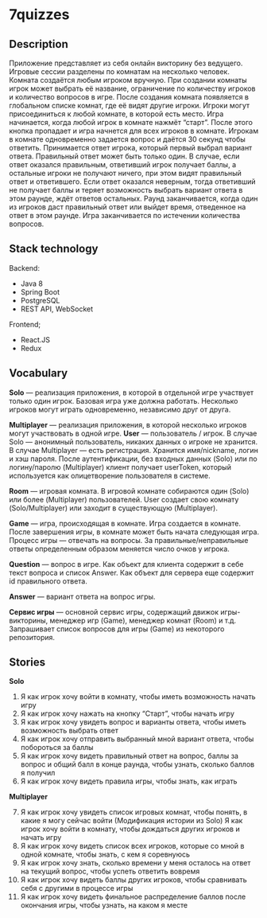 # 7quizzes

## Description

Приложение представляет из себя онлайн викторину без ведущего. 
Игровые сессии разделены по комнатам на несколько человек. Комната создаётся любым игроком вручную. При создании комнаты игрок может выбрать её название, ограничение по количеству игроков и количество вопросов в игре. После создания комната появляется в глобальном списке комнат, где её видят другие игроки. Игроки могут присоединиться к любой комнате, в которой есть место. Игра начинается, когда любой игрок в комнате нажмёт “старт”. После этого кнопка пропадает и игра начнется для всех игроков в комнате.
Игрокам в комнате одновременно задается вопрос и даётся 30 секунд чтобы ответить. Принимается ответ игрока, который первый выбрал вариант ответа. Правильный ответ может быть только один. В случае, если ответ оказался правильным, ответивший игрок получает баллы, а остальные игроки не получают ничего, при этом видят правильный ответ и ответившего. Если ответ оказался неверным, тогда ответивший не получает баллы и теряет возможность выбрать вариант ответа в этом раунде, ждёт ответов остальных. Раунд заканчивается, когда один из игроков даст правильный ответ или выйдет время, отведенное на ответ в этом раунде. Игра заканчивается по истечении количества вопросов.

## Stack technology

Backend:

- Java 8
- Spring Boot
- PostgreSQL
- REST API, WebSocket

Frontend;

- React.JS
- Redux

## Vocabulary

**Solo** — реализация приложения, в которой в отдельной игре участвует только один игрок.
Базовая игра уже должна работать.
Несколько игроков могут играть одновременно, независимо друг от друга.

**Multiplayer** — реализация приложения, в которой несколько игроков могут участвовать в одной игре.
**User** — пользователь / игрок.
В случае Solo — анонимный пользователь, никаких данных о игроке не хранится.
В случае Multiplayer — есть регистрация. Хранится имя/nickname, логин и хэш пароля.
После аутентификации,  без входных данных (Solo) или по логину/паролю (Multiplayer) клиент получает userToken, который используется как олицетворение пользователя в системе.

**Room** — игровая комната. 
В игровой комнате собираются один (Solo) или более (Multiplayer) пользователей.
User создает свою комнату (Solo/Multiplayer) или заходит в существующую (Multiplayer).

**Game** — игра, происходящая в комнате.
Игра создается в комнате.
После завершения игры, в комнате может быть начата следующая игра.
Процесс игры — отвечать на вопросы.
За правильные/неправильные ответы определенным образом меняется число очков у игрока.

**Question** — вопрос в игре. 
Как объект для клиента содержит в себе текст вопроса и список Answer. 
Как объект для сервера еще содержит id правильного ответа.

**Answer** — вариант ответа на вопрос игры.

**Сервис игры** — основной сервис игры, содержащий движок игры-викторины, менеджер игр (Game), менеджер комнат (Room) и т.д. 
Запрашивает список вопросов для игры (Game) из некоторого репозитория.

## Stories

**Solo**

1. Я как игрок хочу войти в комнату, чтобы иметь возможность начать игру
2. Я как игрок хочу нажать на кнопку “Старт”, чтобы начать игру
3. Я как игрок хочу увидеть вопрос и варианты ответа, чтобы иметь возможность выбрать ответ
4. Я как игрок хочу отправить выбранный мной вариант ответа, чтобы побороться за баллы
5. Я как игрок хочу видеть правильный ответ на вопрос, баллы за вопрос и общий балл в конце раунда, чтобы узнать, сколько баллов я получил
6. Я как игрок хочу видеть правила игры, чтобы знать, как играть

**Multiplayer**

7. Я как игрок хочу увидеть список игровых комнат, чтобы понять, в какие я могу сейчас войти
(Модификация истории из Solo) Я как игрок хочу войти в комнату, чтобы дождаться других игроков и начать игру
8. Я как игрок хочу видеть список всех игроков, которые со мной в одной комнате, чтобы знать, с кем я соревнуюсь
9. Я как игрок хочу знать, сколько времени у меня осталось на ответ на текущий вопрос, чтобы успеть ответить вовремя 
10. Я как игрок хочу видеть баллы других игроков, чтобы сравнивать себя с другими в процессе игры 
11. Я как игрок хочу видеть финальное распределение баллов после окончания игры, чтобы узнать, на каком я месте

